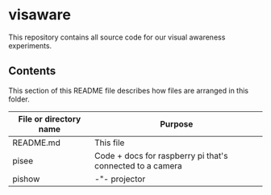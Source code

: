 # visaware

This repository contains all source code for our visual awareness experiments.

## Contents
This section of this README file describes how files are arranged in this folder.

File or directory name | Purpose
---------------------- | -------
README.md              | This file
pisee                  | Code + docs for raspberry pi that's connected to a camera
pishow                 | -"- projector

